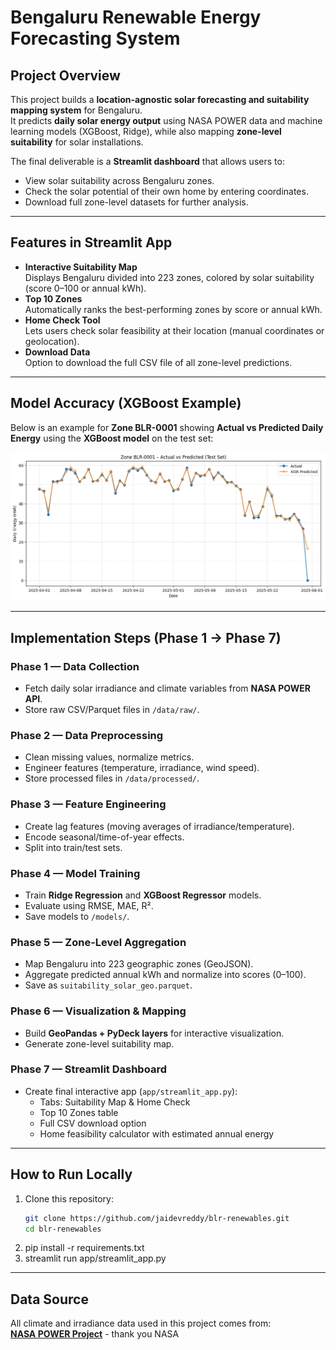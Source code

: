 # Bengaluru Renewable Energy Forecasting System

## Project Overview
This project builds a **location-agnostic solar forecasting and suitability mapping system** for Bengaluru.  
It predicts **daily solar energy output** using NASA POWER data and machine learning models (XGBoost, Ridge), while also mapping **zone-level suitability** for solar installations.  

The final deliverable is a **Streamlit dashboard** that allows users to:
- View solar suitability across Bengaluru zones.
- Check the solar potential of their own home by entering coordinates.
- Download full zone-level datasets for further analysis.

---

## Features in Streamlit App
- **Interactive Suitability Map**  
  Displays Bengaluru divided into 223 zones, colored by solar suitability (score 0–100 or annual kWh).
- **Top 10 Zones**  
  Automatically ranks the best-performing zones by score or annual kWh.
- **Home Check Tool**  
  Lets users check solar feasibility at their location (manual coordinates or geolocation).
- **Download Data**  
  Option to download the full CSV file of all zone-level predictions.
---

## Model Accuracy (XGBoost Example)

Below is an example for **Zone BLR-0001** showing **Actual vs Predicted Daily Energy** using the **XGBoost model** on the test set:

![XGBoost Accuracy](data/processed/xgb_accuracy.png)

---

## Implementation Steps (Phase 1 → Phase 7)

### **Phase 1 — Data Collection**
- Fetch daily solar irradiance and climate variables from **NASA POWER API**.
- Store raw CSV/Parquet files in `/data/raw/`.

### **Phase 2 — Data Preprocessing**
- Clean missing values, normalize metrics.
- Engineer features (temperature, irradiance, wind speed).
- Store processed files in `/data/processed/`.

### **Phase 3 — Feature Engineering**
- Create lag features (moving averages of irradiance/temperature).
- Encode seasonal/time-of-year effects.
- Split into train/test sets.

### **Phase 4 — Model Training**
- Train **Ridge Regression** and **XGBoost Regressor** models.
- Evaluate using RMSE, MAE, R².
- Save models to `/models/`.

### **Phase 5 — Zone-Level Aggregation**
- Map Bengaluru into 223 geographic zones (GeoJSON).
- Aggregate predicted annual kWh and normalize into scores (0–100).
- Save as `suitability_solar_geo.parquet`.

### **Phase 6 — Visualization & Mapping**
- Build **GeoPandas + PyDeck layers** for interactive visualization.
- Generate zone-level suitability map.

### **Phase 7 — Streamlit Dashboard**
- Create final interactive app (`app/streamlit_app.py`):
  - Tabs: Suitability Map & Home Check
  - Top 10 Zones table
  - Full CSV download option
  - Home feasibility calculator with estimated annual energy

---

## How to Run Locally
1. Clone this repository:
   ```bash
   git clone https://github.com/jaidevreddy/blr-renewables.git
   cd blr-renewables
2. pip install -r requirements.txt
3. streamlit run app/streamlit_app.py

---

## Data Source
All climate and irradiance data used in this project comes from:  
**[NASA POWER Project](https://power.larc.nasa.gov/)** - thank you NASA



